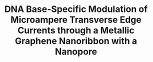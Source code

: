 ---
layout: post
title: DNA Base-Specific Modulation of Microampere Transverse Edge Currents through a Metallic Graphene Nanoribbon with a Nanopore
authors: Kamal Saha, Marija Drndić, Branislav Nikolic 
journal: Nano Letters
info: 12 (1), 50-55
doi: 10.1021/nl202870y
local_links:
    pdf: Nikolic_nl_2011.pdf
    supplement: Nikolic_nl_2011_si.pdf
external_links:
    link: http://pubs.acs.org/doi/abs/10.1021/nl202870y

---